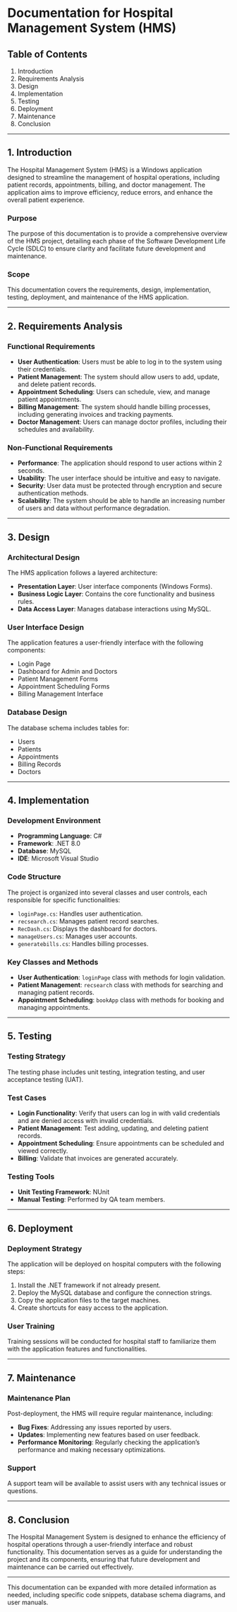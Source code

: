 # Documentation for Hospital Management System (HMS)

## Table of Contents
1. Introduction
2. Requirements Analysis
3. Design
4. Implementation
5. Testing
6. Deployment
7. Maintenance
8. Conclusion

---

## 1. Introduction
The Hospital Management System (HMS) is a Windows application designed to streamline the management of hospital operations, including patient records, appointments, billing, and doctor management. The application aims to improve efficiency, reduce errors, and enhance the overall patient experience.

### Purpose
The purpose of this documentation is to provide a comprehensive overview of the HMS project, detailing each phase of the Software Development Life Cycle (SDLC) to ensure clarity and facilitate future development and maintenance.

### Scope
This documentation covers the requirements, design, implementation, testing, deployment, and maintenance of the HMS application.

---

## 2. Requirements Analysis

### Functional Requirements
- **User Authentication**: Users must be able to log in to the system using their credentials.
- **Patient Management**: The system should allow users to add, update, and delete patient records.
- **Appointment Scheduling**: Users can schedule, view, and manage patient appointments.
- **Billing Management**: The system should handle billing processes, including generating invoices and tracking payments.
- **Doctor Management**: Users can manage doctor profiles, including their schedules and availability.

### Non-Functional Requirements
- **Performance**: The application should respond to user actions within 2 seconds.
- **Usability**: The user interface should be intuitive and easy to navigate.
- **Security**: User data must be protected through encryption and secure authentication methods.
- **Scalability**: The system should be able to handle an increasing number of users and data without performance degradation.

---

## 3. Design

### Architectural Design
The HMS application follows a layered architecture:
- **Presentation Layer**: User interface components (Windows Forms).
- **Business Logic Layer**: Contains the core functionality and business rules.
- **Data Access Layer**: Manages database interactions using MySQL.

### User Interface Design
The application features a user-friendly interface with the following components:
- Login Page
- Dashboard for Admin and Doctors
- Patient Management Forms
- Appointment Scheduling Forms
- Billing Management Interface

### Database Design
The database schema includes tables for:
- Users
- Patients
- Appointments
- Billing Records
- Doctors

---

## 4. Implementation

### Development Environment
- **Programming Language**: C#
- **Framework**: .NET 8.0
- **Database**: MySQL
- **IDE**: Microsoft Visual Studio

### Code Structure
The project is organized into several classes and user controls, each responsible for specific functionalities:
- `loginPage.cs`: Handles user authentication.
- `recsearch.cs`: Manages patient record searches.
- `RecDash.cs`: Displays the dashboard for doctors.
- `manageUsers.cs`: Manages user accounts.
- `generatebills.cs`: Handles billing processes.

### Key Classes and Methods
- **User Authentication**: `loginPage` class with methods for login validation.
- **Patient Management**: `recsearch` class with methods for searching and managing patient records.
- **Appointment Scheduling**: `bookApp` class with methods for booking and managing appointments.

---

## 5. Testing

### Testing Strategy
The testing phase includes unit testing, integration testing, and user acceptance testing (UAT).

### Test Cases
- **Login Functionality**: Verify that users can log in with valid credentials and are denied access with invalid credentials.
- **Patient Management**: Test adding, updating, and deleting patient records.
- **Appointment Scheduling**: Ensure appointments can be scheduled and viewed correctly.
- **Billing**: Validate that invoices are generated accurately.

### Testing Tools
- **Unit Testing Framework**: NUnit
- **Manual Testing**: Performed by QA team members.

---

## 6. Deployment

### Deployment Strategy
The application will be deployed on hospital computers with the following steps:
1. Install the .NET framework if not already present.
2. Deploy the MySQL database and configure the connection strings.
3. Copy the application files to the target machines.
4. Create shortcuts for easy access to the application.

### User Training
Training sessions will be conducted for hospital staff to familiarize them with the application features and functionalities.

---

## 7. Maintenance

### Maintenance Plan
Post-deployment, the HMS will require regular maintenance, including:
- **Bug Fixes**: Addressing any issues reported by users.
- **Updates**: Implementing new features based on user feedback.
- **Performance Monitoring**: Regularly checking the application’s performance and making necessary optimizations.

### Support
A support team will be available to assist users with any technical issues or questions.

---

## 8. Conclusion
The Hospital Management System is designed to enhance the efficiency of hospital operations through a user-friendly interface and robust functionality. This documentation serves as a guide for understanding the project and its components, ensuring that future development and maintenance can be carried out effectively.

--- 

This documentation can be expanded with more detailed information as needed, including specific code snippets, database schema diagrams, and user manuals.